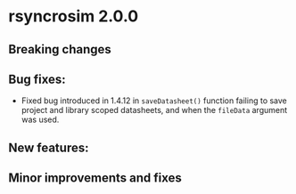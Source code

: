 # rsyncrosim 2.0.0

## Breaking changes



## Bug fixes:

* Fixed bug introduced in 1.4.12 in `saveDatasheet()` function failing to save project and library scoped datasheets, and when the `fileData` argument was used.

## New features:


## Minor improvements and fixes